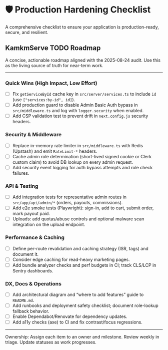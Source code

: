 # 🛡️ Production Hardening Checklist

A comprehensive checklist to ensure your application is production-ready, secure, and resilient.


## KamkmServe TODO Roadmap

A concise, actionable roadmap aligned with the 2025-08-24 audit. Use this as the living source of truth for near-term work.

---

### Quick Wins (High Impact, Low Effort)
- [ ] Fix `getServiceById` cache key in `src/server/services.ts` to include `id` (use `["services:by-id", id]`).
- [ ] Add production guard to disable Admin Basic Auth bypass in `src/middleware.ts` and log with `logger.security` when enabled.
- [ ] Add CSP validation test to prevent drift in `next.config.js` security headers.

### Security & Middleware
- [ ] Replace in-memory rate limiter in `src/middleware.ts` with Redis (Upstash) and emit `RateLimit-*` headers.
- [ ] Cache admin role determination (short-lived signed cookie or Clerk custom claim) to avoid DB lookup on every admin request.
- [ ] Add security event logging for auth bypass attempts and role check failures.

### API & Testing
- [ ] Add integration tests for representative admin routes in `src/app/api/admin/*` (orders, payouts, commissions).
- [ ] Add e2e smoke tests (Playwright): sign-in, add to cart, submit order, mark payout paid.
- [ ] Uploads: add quotas/abuse controls and optional malware scan integration on the upload endpoint.

### Performance & Caching
- [ ] Define per-route revalidation and caching strategy (ISR, tags) and document it.
- [ ] Consider edge caching for read-heavy marketing pages.
- [ ] Add bundle analyzer checks and perf budgets in CI; track CLS/LCP in Sentry dashboards.

### DX, Docs & Operations
- [ ] Add architectural diagram and “where to add features” guide to `README.md`.
- [ ] Add runbooks and deployment safety checklist; document role-lookup fallback behavior.
- [ ] Enable Dependabot/Renovate for dependency updates.
- [ ] Add a11y checks (axe) to CI and fix contrast/focus regressions.

---

Ownership: Assign each item to an owner and milestone. Review weekly in triage. Update statuses as work progresses.
